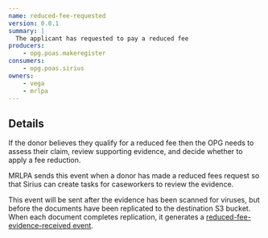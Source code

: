 ```yaml
---
name: reduced-fee-requested
version: 0.0.1
summary: |
  The applicant has requested to pay a reduced fee
producers:
    - opg.poas.makeregister
consumers:
    - opg.poas.sirius
owners:
    - vega
    - mrlpa
---
```


## Details

If the donor believes they qualify for a reduced fee then the OPG needs to assess their claim, review supporting evidence, and decide whether to apply a fee reduction.

MRLPA sends this event when a donor has made a reduced fees request so that Sirius can create tasks for caseworkers to review the evidence.

This event will be sent after the evidence has been scanned for viruses, but before the documents have been replicated to the destination S3 bucket. When each document completes replication, it generates a [reduced-fee-evidence-received event](../reduced-fee-evidence-received).

<NodeGraph title="Consumer / Producer Diagram" />

<EventExamples />

<Schema />
